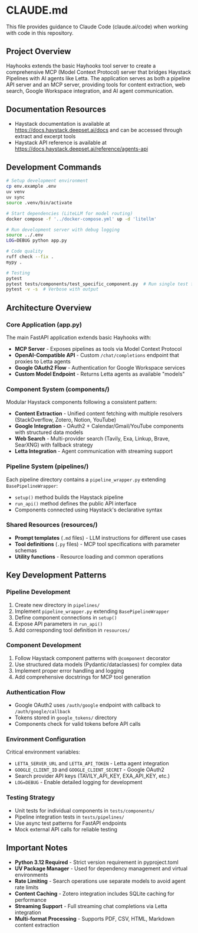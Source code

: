 # CLAUDE.md

This file provides guidance to Claude Code (claude.ai/code) when working with code in this repository.

## Project Overview

Hayhooks extends the basic Hayhooks tool server to create a comprehensive MCP (Model Context Protocol) server that bridges Haystack Pipelines with AI agents like Letta. The application serves as both a pipeline API server and an MCP server, providing tools for content extraction, web search, Google Workspace integration, and AI agent communication.

## Documentation Resources

- Haystack documentation is available at https://docs.haystack.deepset.ai/docs and can be accessed through extract and excerpt tools
- Haystack API reference is available at https://docs.haystack.deepset.ai/reference/agents-api 

## Development Commands

```bash
# Setup development environment
cp env.example .env
uv venv
uv sync
source .venv/bin/activate

# Start dependencies (LiteLLM for model routing)
docker compose -f '../docker-compose.yml' up -d 'litellm'

# Run development server with debug logging
source ../.env
LOG=DEBUG python app.py

# Code quality
ruff check --fix .
mypy .

# Testing
pytest
pytest tests/components/test_specific_component.py  # Run single test file
pytest -v -s  # Verbose with output
```

## Architecture Overview

### Core Application (app.py)
The main FastAPI application extends basic Hayhooks with:
- **MCP Server** - Exposes pipelines as tools via Model Context Protocol
- **OpenAI-Compatible API** - Custom `/chat/completions` endpoint that proxies to Letta agents
- **Google OAuth2 Flow** - Authentication for Google Workspace services
- **Custom Model Endpoint** - Returns Letta agents as available "models"

### Component System (components/)
Modular Haystack components following a consistent pattern:
- **Content Extraction** - Unified content fetching with multiple resolvers (StackOverflow, Zotero, Notion, YouTube)
- **Google Integration** - OAuth2 + Calendar/Gmail/YouTube components with structured data models
- **Web Search** - Multi-provider search (Tavily, Exa, Linkup, Brave, SearXNG) with fallback strategy
- **Letta Integration** - Agent communication with streaming support

### Pipeline System (pipelines/)
Each pipeline directory contains a `pipeline_wrapper.py` extending `BasePipelineWrapper`:
- `setup()` method builds the Haystack pipeline
- `run_api()` method defines the public API interface
- Components connected using Haystack's declarative syntax

### Shared Resources (resources/)
- **Prompt templates** (`.md` files) - LLM instructions for different use cases
- **Tool definitions** (`.py` files) - MCP tool specifications with parameter schemas
- **Utility functions** - Resource loading and common operations

## Key Development Patterns

### Pipeline Development
1. Create new directory in `pipelines/`
2. Implement `pipeline_wrapper.py` extending `BasePipelineWrapper`
3. Define component connections in `setup()`
4. Expose API parameters in `run_api()`
5. Add corresponding tool definition in `resources/`

### Component Development
1. Follow Haystack component patterns with `@component` decorator
2. Use structured data models (Pydantic/dataclasses) for complex data
3. Implement proper error handling and logging
4. Add comprehensive docstrings for MCP tool generation

### Authentication Flow
- Google OAuth2 uses `/auth/google` endpoint with callback to `/auth/google/callback`
- Tokens stored in `google_tokens/` directory
- Components check for valid tokens before API calls

### Environment Configuration
Critical environment variables:
- `LETTA_SERVER_URL` and `LETTA_API_TOKEN` - Letta agent integration
- `GOOGLE_CLIENT_ID` and `GOOGLE_CLIENT_SECRET` - Google OAuth2
- Search provider API keys (TAVILY_API_KEY, EXA_API_KEY, etc.)
- `LOG=DEBUG` - Enable detailed logging for development

### Testing Strategy
- Unit tests for individual components in `tests/components/`
- Pipeline integration tests in `tests/pipelines/`
- Use async test patterns for FastAPI endpoints
- Mock external API calls for reliable testing

## Important Notes

- **Python 3.12 Required** - Strict version requirement in pyproject.toml
- **UV Package Manager** - Used for dependency management and virtual environments
- **Rate Limiting** - Search operations use separate models to avoid agent rate limits
- **Content Caching** - Zotero integration includes SQLite caching for performance
- **Streaming Support** - Full streaming chat completions via Letta integration
- **Multi-format Processing** - Supports PDF, CSV, HTML, Markdown content extraction